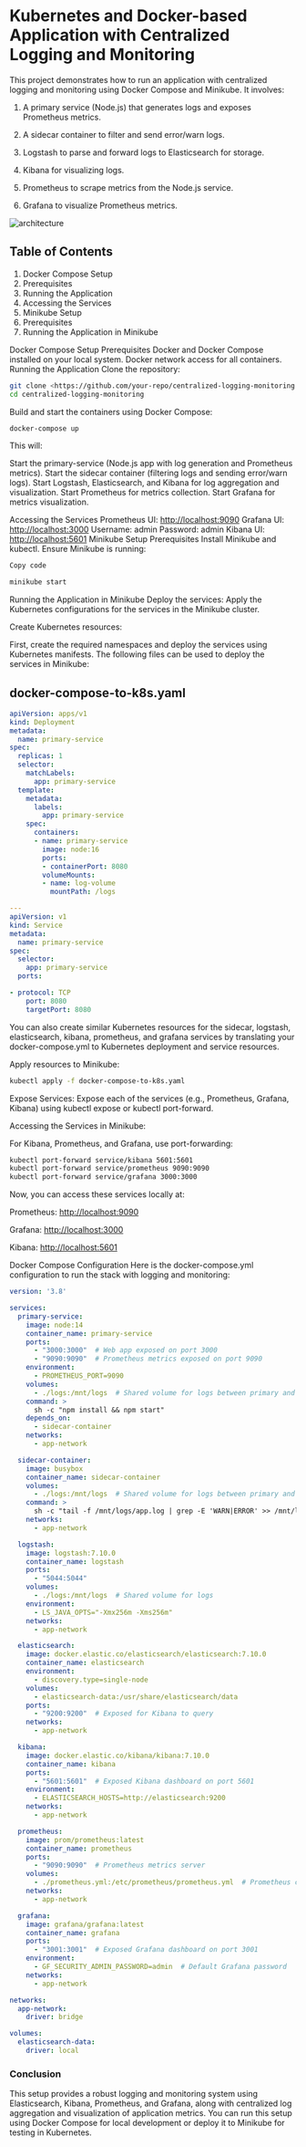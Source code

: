 # Kubernetes and Docker-based Application with Centralized Logging and Monitoring

This project demonstrates how to run an application with centralized logging and monitoring using Docker Compose and Minikube. It involves:

1. A primary service (Node.js) that generates logs and exposes Prometheus metrics.

2. A sidecar container to filter and send error/warn logs.

3. Logstash to parse and forward logs to Elasticsearch for storage.

4. Kibana for visualizing logs.

5. Prometheus to scrape metrics from the Node.js service.

6. Grafana to visualize Prometheus metrics.

<!-- embed an image from file for the architecture -->
![architecture](./assets/Screenshot_17-12-2024_145922_localhost.jpeg)

## Table of Contents

1. Docker Compose Setup
2. Prerequisites
3. Running the Application
4. Accessing the Services
5. Minikube Setup
6. Prerequisites
7. Running the Application in Minikube

Docker Compose Setup
Prerequisites
Docker and Docker Compose installed on your local system.
Docker network access for all containers.
Running the Application
Clone the repository:

```bash
git clone <https://github.com/your-repo/centralized-logging-monitoring.git>
cd centralized-logging-monitoring

```

Build and start the containers using Docker Compose:

```bash
docker-compose up
```

This will:

Start the primary-service (Node.js app with log generation and Prometheus metrics).
Start the sidecar container (filtering logs and sending error/warn logs).
Start Logstash, Elasticsearch, and Kibana for log aggregation and visualization.
Start Prometheus for metrics collection.
Start Grafana for metrics visualization.

Accessing the Services
Prometheus UI: <http://localhost:9090>
Grafana UI: <http://localhost:3000>
Username: admin
Password: admin
Kibana UI: <http://localhost:5601>
Minikube Setup
Prerequisites
Install Minikube and kubectl.
Ensure Minikube is running:

```bash
Copy code

minikube start
```

Running the Application in Minikube
Deploy the services: Apply the Kubernetes configurations for the services in the Minikube cluster.

Create Kubernetes resources:

First, create the required namespaces and deploy the services using Kubernetes manifests.
The following files can be used to deploy the services in Minikube:

## docker-compose-to-k8s.yaml

```yaml
apiVersion: apps/v1
kind: Deployment
metadata:
  name: primary-service
spec:
  replicas: 1
  selector:
    matchLabels:
      app: primary-service
  template:
    metadata:
      labels:
        app: primary-service
    spec:
      containers:
      - name: primary-service
        image: node:16
        ports:
        - containerPort: 8080
        volumeMounts:
        - name: log-volume
          mountPath: /logs

---
apiVersion: v1
kind: Service
metadata:
  name: primary-service
spec:
  selector:
    app: primary-service
  ports:

- protocol: TCP
    port: 8080
    targetPort: 8080


```

You can also create similar Kubernetes resources for the sidecar, logstash, elasticsearch, kibana, prometheus, and grafana services by translating your docker-compose.yml to Kubernetes deployment and service resources.

Apply resources to Minikube:

```bash
kubectl apply -f docker-compose-to-k8s.yaml
```

Expose Services: Expose each of the services (e.g., Prometheus, Grafana, Kibana) using kubectl expose or kubectl port-forward.

Accessing the Services in Minikube:

For Kibana, Prometheus, and Grafana, use port-forwarding:

```bash
kubectl port-forward service/kibana 5601:5601
kubectl port-forward service/prometheus 9090:9090
kubectl port-forward service/grafana 3000:3000
```

Now, you can access these services locally at:

Prometheus: <http://localhost:9090>

Grafana: <http://localhost:3000>

Kibana: <http://localhost:5601>

Docker Compose Configuration
Here is the docker-compose.yml configuration to run the stack with logging and monitoring:

```yaml
version: '3.8'

services:
  primary-service:
    image: node:14
    container_name: primary-service
    ports:
      - "3000:3000"  # Web app exposed on port 3000
      - "9090:9090"  # Prometheus metrics exposed on port 9090
    environment:
      - PROMETHEUS_PORT=9090
    volumes:
      - ./logs:/mnt/logs  # Shared volume for logs between primary and sidecar containers
    command: >
      sh -c "npm install && npm start"
    depends_on:
      - sidecar-container
    networks:
      - app-network

  sidecar-container:
    image: busybox
    container_name: sidecar-container
    volumes:
      - ./logs:/mnt/logs  # Shared volume for logs between primary and sidecar containers
    command: >
      sh -c "tail -f /mnt/logs/app.log | grep -E 'WARN|ERROR' >> /mnt/logs/filtered_logs.log"
    networks:
      - app-network

  logstash:
    image: logstash:7.10.0
    container_name: logstash
    ports:
      - "5044:5044"
    volumes:
      - ./logs:/mnt/logs  # Shared volume for logs
    environment:
      - LS_JAVA_OPTS="-Xmx256m -Xms256m"
    networks:
      - app-network

  elasticsearch:
    image: docker.elastic.co/elasticsearch/elasticsearch:7.10.0
    container_name: elasticsearch
    environment:
      - discovery.type=single-node
    volumes:
      - elasticsearch-data:/usr/share/elasticsearch/data
    ports:
      - "9200:9200"  # Exposed for Kibana to query
    networks:
      - app-network

  kibana:
    image: docker.elastic.co/kibana/kibana:7.10.0
    container_name: kibana
    ports:
      - "5601:5601"  # Exposed Kibana dashboard on port 5601
    environment:
      - ELASTICSEARCH_HOSTS=http://elasticsearch:9200
    networks:
      - app-network

  prometheus:
    image: prom/prometheus:latest
    container_name: prometheus
    ports:
      - "9090:9090"  # Prometheus metrics server
    volumes:
      - ./prometheus.yml:/etc/prometheus/prometheus.yml  # Prometheus config file
    networks:
      - app-network

  grafana:
    image: grafana/grafana:latest
    container_name: grafana
    ports:
      - "3001:3001"  # Exposed Grafana dashboard on port 3001
    environment:
      - GF_SECURITY_ADMIN_PASSWORD=admin  # Default Grafana password
    networks:
      - app-network

networks:
  app-network:
    driver: bridge

volumes:
  elasticsearch-data:
    driver: local

```


### Conclusion

This setup provides a robust logging and monitoring system using Elasticsearch, Kibana, Prometheus, and Grafana, along with centralized log aggregation and visualization of application metrics.
You can run this setup using Docker Compose for local development or deploy it to Minikube for testing in Kubernetes.
